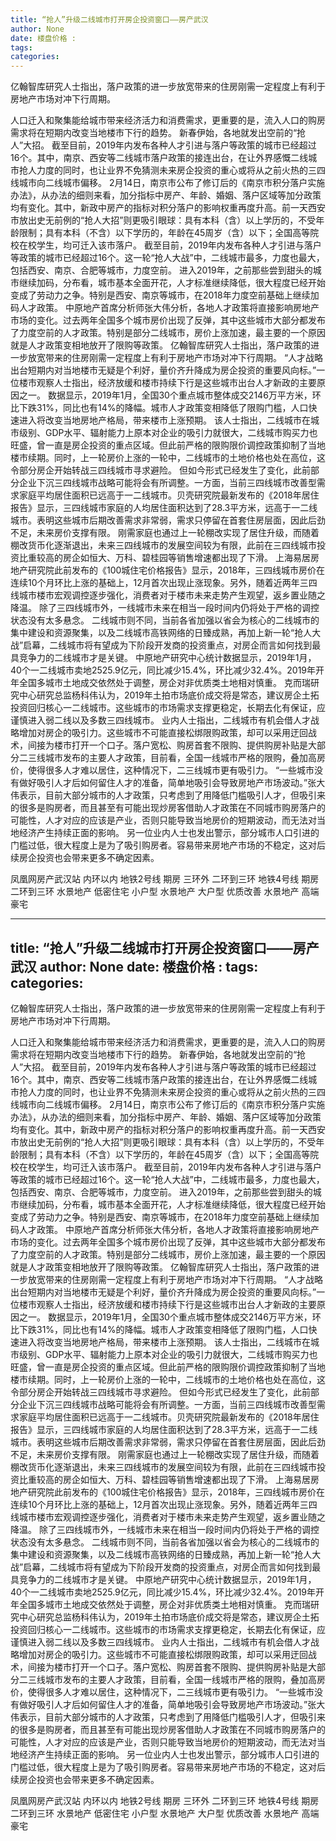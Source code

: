 ```yaml
---
title: “抢人”升级二线城市打开房企投资窗口——房产武汉
author: None
date: 楼盘价格 : 
tags: 
categories: 
---
```

亿翰智库研究人士指出，落户政策的进一步放宽带来的住房刚需一定程度上有利于房地产市场对冲下行周期。
<!-- more -->
人口迁入和聚集能给城市带来经济活力和消费需求，更重要的是，流入人口的购房需求将在短期内改变当地楼市下行的趋势。
新春伊始，各地就发出空前的“抢人”大招。 截至目前，2019年内发布各种人才引进与落户等政策的城市已经超过16个。其中，南京、西安等二线城市落户政策的接连出台，在让外界感慨二线城市抢人力度的同时，也让业界不免猜测未来房企投资的重心或将从之前火热的三四线城市向二线城市偏移。
2月14日，南京市公布了修订后的《南京市积分落户实施办法》，从办法的细则来看，加分指标中房产、年龄、婚姻、落户区域等加分政策均有变化。其中，新政中房产的指标对积分落户的影响权重再度升高。前一天西安市放出史无前例的“抢人大招”则更吸引眼球：具有本科（含）以上学历的，不受年龄限制；具有本科（不含）以下学历的，年龄在45周岁（含）以下；全国高等院校在校学生，均可迁入该市落户。
截至目前，2019年内发布各种人才引进与落户等政策的城市已经超过16个。这一轮“抢人大战”中，二线城市最多，力度也最大，包括西安、南京、合肥等城市，力度空前。
进入2019年，之前那些尝到甜头的城市继续加码，分布看，城市基本全面开花，人才标准继续降低，很大程度已经开始变成了劳动力之争。特别是西安、南京等城市，在2018年力度空前基础上继续加码人才政策。
中原地产首席分析师张大伟分析，各地人才政策将直接影响房地产市场的变化。过去两年全国多个城市房价出现了反弹，其中这些城市大部分都发布了力度空前的人才政策。特别是部分二线城市，房价上涨加速，最主要的一个原因就是人才政策变相地放开了限购等政策。
亿翰智库研究人士指出，落户政策的进一步放宽带来的住房刚需一定程度上有利于房地产市场对冲下行周期。
“人才战略出台短期内对当地楼市无疑是个利好，量价齐升降成为房企投资的重要风向标。”一位楼市观察人士指出，经济放缓和楼市持续下行是这些城市出台人才新政的主要原因之一。
数据显示，2019年1月，全国30个重点城市整体成交2146万平方米，环比下跌31%，同比也有14%的降幅。城市人才政策变相降低了限购门槛，人口快速进入将改变当地房地产格局，带来楼市上涨预期。
该人士指出，二线城市在城市级别、GDP水平、辐射能力上原本对企业的吸引力就很大，二线城市购买力也旺盛，曾一直是房企投资的重点区域。但此前严格的限购限价调控政策抑制了当地楼市续期。同时，上一轮房价上涨的一轮中，二线城市的土地价格也处在高位，这令部分房企开始转战三四线城市寻求避险。
但如今形式已经发生了变化，此前部分企业下沉三四线城市战略可能将会有所调整。一方面，当前三四线城市改善型需求家庭平均居住面积已远高于一二线城市。贝壳研究院最新发布的《2018年居住报告》显示，三四线城市家庭的人均居住面积达到了28.3平方米，远高于一二线城市。表明这些城市后期改善需求非常弱，需求只停留在首套住房层面，因此后劲不足，未来房价支撑有限。
刚需家庭也通过上一轮棚改实现了居住升级，而随着棚改货币化逐渐退出，未来三四线城市的发展空间较为有限，此前在三四线城市投资比重较高的房企如恒大、万科、碧桂园等销售增速都出现了下滑。
上海易居房地产研究院此前发布的《100城住宅价格报告》显示，2018年，三四线城市房价在连续10个月环比上涨的基础上，12月首次出现止涨现象。另外，随着近两年三四线城市楼市宏观调控逐步强化，消费者对于楼市未来走势产生观望，返乡置业随之降温。
除了三四线城市外，一线城市未来在相当一段时间内仍将处于严格的调控状态没有太多悬念。
二线城市则不同，当前各省加强以省会为核心的二线城市的集中建设和资源聚集，以及二线城市高铁网络的日臻成熟，再加上新一轮“抢人大战”启幕，二线城市将有望成为下阶段开发商的投资重点，对房企而言如何找到最具竞争力的二线城市才是关键。
中原地产研究中心统计数据显示，2019年1月，40个一二线城市卖地2525.9亿元，同比减少15.4%，环比减少32.4%。2019年开年全国多城市土地成交依然处于调整，房企对非优质类土地相对慎重。
克而瑞研究中心研究总监杨科伟认为，2019年土拍市场底价成交将是常态，建议房企土拓投资回归核心一二线城市。这些城市的市场需求支撑更稳定，长期去化有保证，应谨慎进入弱二线以及多数三四线城市。
业内人士指出，二线城市有机会借人才战略增加对房企的吸引力。这些城市不可能直接松绑限购政策，却可以采用迂回战术，间接为楼市打开一个口子。落户宽松、购房首套不限购、提供购房补贴是大部分二三线城市发布的主要人才政策，目前看，全国一线城市严格的限购，叠加高房价，使得很多人才难以居住，这种情况下，二三线城市更有吸引力。
“一些城市没有做好吸引人才后如何留住人才的准备，简单地吸引会导致房地产市场波动。”张大伟表示，目前大部分城市的人才政策，只考虑到了用降低门槛吸引人才，但吸引来的很多是购房者，而且甚至有可能出现炒房客借助人才政策在不同城市购房落户的可能性，人才对应的应该是产业，否则只能导致当地房价的短期波动，而无法对当地经济产生持续正面的影响。
另一位业内人士也发出警示，部分城市人口引进的门槛过低，很大程度上是为了吸引购房者。容易带来房地产市场的不稳定，这对后续房企投资也会带来更多不确定因素。
                        
                        
                        
                        
                                        
                    
                    
                
                    
                    
                    
                
                    
                
凤凰网房产武汉站
内环以内 地铁2号线
期房 三环外
二环到三环 地铁4号线
期房 二环到三环
水景地产 低密住宅
小户型 水景地产
大户型 优质改善
水景地产 高端豪宅
	                        
	                    
	                        
	                    
---
title: “抢人”升级二线城市打开房企投资窗口——房产武汉
author: None
date: 楼盘价格 : 
tags: 
categories: 
---
亿翰智库研究人士指出，落户政策的进一步放宽带来的住房刚需一定程度上有利于房地产市场对冲下行周期。
<!-- more -->
人口迁入和聚集能给城市带来经济活力和消费需求，更重要的是，流入人口的购房需求将在短期内改变当地楼市下行的趋势。
新春伊始，各地就发出空前的“抢人”大招。 截至目前，2019年内发布各种人才引进与落户等政策的城市已经超过16个。其中，南京、西安等二线城市落户政策的接连出台，在让外界感慨二线城市抢人力度的同时，也让业界不免猜测未来房企投资的重心或将从之前火热的三四线城市向二线城市偏移。
2月14日，南京市公布了修订后的《南京市积分落户实施办法》，从办法的细则来看，加分指标中房产、年龄、婚姻、落户区域等加分政策均有变化。其中，新政中房产的指标对积分落户的影响权重再度升高。前一天西安市放出史无前例的“抢人大招”则更吸引眼球：具有本科（含）以上学历的，不受年龄限制；具有本科（不含）以下学历的，年龄在45周岁（含）以下；全国高等院校在校学生，均可迁入该市落户。
截至目前，2019年内发布各种人才引进与落户等政策的城市已经超过16个。这一轮“抢人大战”中，二线城市最多，力度也最大，包括西安、南京、合肥等城市，力度空前。
进入2019年，之前那些尝到甜头的城市继续加码，分布看，城市基本全面开花，人才标准继续降低，很大程度已经开始变成了劳动力之争。特别是西安、南京等城市，在2018年力度空前基础上继续加码人才政策。
中原地产首席分析师张大伟分析，各地人才政策将直接影响房地产市场的变化。过去两年全国多个城市房价出现了反弹，其中这些城市大部分都发布了力度空前的人才政策。特别是部分二线城市，房价上涨加速，最主要的一个原因就是人才政策变相地放开了限购等政策。
亿翰智库研究人士指出，落户政策的进一步放宽带来的住房刚需一定程度上有利于房地产市场对冲下行周期。
“人才战略出台短期内对当地楼市无疑是个利好，量价齐升降成为房企投资的重要风向标。”一位楼市观察人士指出，经济放缓和楼市持续下行是这些城市出台人才新政的主要原因之一。
数据显示，2019年1月，全国30个重点城市整体成交2146万平方米，环比下跌31%，同比也有14%的降幅。城市人才政策变相降低了限购门槛，人口快速进入将改变当地房地产格局，带来楼市上涨预期。
该人士指出，二线城市在城市级别、GDP水平、辐射能力上原本对企业的吸引力就很大，二线城市购买力也旺盛，曾一直是房企投资的重点区域。但此前严格的限购限价调控政策抑制了当地楼市续期。同时，上一轮房价上涨的一轮中，二线城市的土地价格也处在高位，这令部分房企开始转战三四线城市寻求避险。
但如今形式已经发生了变化，此前部分企业下沉三四线城市战略可能将会有所调整。一方面，当前三四线城市改善型需求家庭平均居住面积已远高于一二线城市。贝壳研究院最新发布的《2018年居住报告》显示，三四线城市家庭的人均居住面积达到了28.3平方米，远高于一二线城市。表明这些城市后期改善需求非常弱，需求只停留在首套住房层面，因此后劲不足，未来房价支撑有限。
刚需家庭也通过上一轮棚改实现了居住升级，而随着棚改货币化逐渐退出，未来三四线城市的发展空间较为有限，此前在三四线城市投资比重较高的房企如恒大、万科、碧桂园等销售增速都出现了下滑。
上海易居房地产研究院此前发布的《100城住宅价格报告》显示，2018年，三四线城市房价在连续10个月环比上涨的基础上，12月首次出现止涨现象。另外，随着近两年三四线城市楼市宏观调控逐步强化，消费者对于楼市未来走势产生观望，返乡置业随之降温。
除了三四线城市外，一线城市未来在相当一段时间内仍将处于严格的调控状态没有太多悬念。
二线城市则不同，当前各省加强以省会为核心的二线城市的集中建设和资源聚集，以及二线城市高铁网络的日臻成熟，再加上新一轮“抢人大战”启幕，二线城市将有望成为下阶段开发商的投资重点，对房企而言如何找到最具竞争力的二线城市才是关键。
中原地产研究中心统计数据显示，2019年1月，40个一二线城市卖地2525.9亿元，同比减少15.4%，环比减少32.4%。2019年开年全国多城市土地成交依然处于调整，房企对非优质类土地相对慎重。
克而瑞研究中心研究总监杨科伟认为，2019年土拍市场底价成交将是常态，建议房企土拓投资回归核心一二线城市。这些城市的市场需求支撑更稳定，长期去化有保证，应谨慎进入弱二线以及多数三四线城市。
业内人士指出，二线城市有机会借人才战略增加对房企的吸引力。这些城市不可能直接松绑限购政策，却可以采用迂回战术，间接为楼市打开一个口子。落户宽松、购房首套不限购、提供购房补贴是大部分二三线城市发布的主要人才政策，目前看，全国一线城市严格的限购，叠加高房价，使得很多人才难以居住，这种情况下，二三线城市更有吸引力。
“一些城市没有做好吸引人才后如何留住人才的准备，简单地吸引会导致房地产市场波动。”张大伟表示，目前大部分城市的人才政策，只考虑到了用降低门槛吸引人才，但吸引来的很多是购房者，而且甚至有可能出现炒房客借助人才政策在不同城市购房落户的可能性，人才对应的应该是产业，否则只能导致当地房价的短期波动，而无法对当地经济产生持续正面的影响。
另一位业内人士也发出警示，部分城市人口引进的门槛过低，很大程度上是为了吸引购房者。容易带来房地产市场的不稳定，这对后续房企投资也会带来更多不确定因素。
                        
                        
                        
                        
                                        
                    
                    
                
                    
                    
                    
                
                    
                
凤凰网房产武汉站
内环以内 地铁2号线
期房 三环外
二环到三环 地铁4号线
期房 二环到三环
水景地产 低密住宅
小户型 水景地产
大户型 优质改善
水景地产 高端豪宅
	                        
	                    
	                        
	                    
